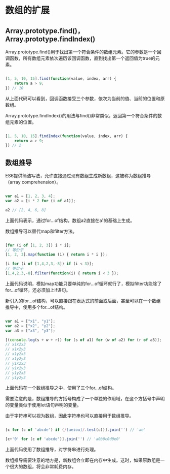 # 数组的扩展

## Array.prototype.find()，Array.prototype.findIndex()

Array.prototype.find()用于找出第一个符合条件的数组元素。它的参数是一个回调函数，所有数组元素依次遍历该回调函数，直到找出第一个返回值为true的元素。

```javascript

[1, 5, 10, 15].find(function(value, index, arr) {
	return a > 9;
}) // 10 

```

从上面代码可以看到，回调函数接受三个参数，依次为当前的值、当前的位置和原数组。

Array.prototype.findIndex()的用法与find()非常类似，返回第一个符合条件的数组元素的位置。

```javascript

[1, 5, 10, 15].findIndex(function(value, index, arr) {
	return a > 9;
}) // 2 

```

## 数组推导

ES6提供简洁写法，允许直接通过现有数组生成新数组，这被称为数组推导（array comprehension）。

```javascript

var a1 = [1, 2, 3, 4];
var a2 = [i * 2 for (i of a1)];

a2 // [2, 4, 6, 8]

```

上面代码表示，通过for...of结构，数组a2直接在a1的基础上生成。

数组推导可以替代map和filter方法。

```javascript

[for (i of [1, 2, 3]) i * i];
// 等价于
[1, 2, 3].map(function (i) { return i * i });

[i for (i of [1,4,2,3,-8]) if (i < 3)];
// 等价于
[1,4,2,3,-8].filter(function(i) { return i < 3 });

```

上面代码说明，模拟map功能只要单纯的for...of循环就行了，模拟filter功能除了for...of循环，还必须加上if语句。

新引入的for...of结构，可以直接跟在表达式的前面或后面，甚至可以在一个数组推导中，使用多个for...of结构。

```javascript

var a1 = ["x1", "y1"];
var a2 = ["x2", "y2"];
var a3 = ["x3", "y3"];

[(console.log(s + w + r)) for (s of a1) for (w of a2) for (r of a3)];
// x1x2x3
// x1x2y3
// x1y2x3
// x1y2y3
// y1x2x3
// y1x2y3
// y1y2x3
// y1y2y3

```

上面代码在一个数组推导之中，使用了三个for...of结构。

需要注意的是，数组推导的方括号构成了一个单独的作用域，在这个方括号中声明的变量类似于使用let语句声明的变量。

由于字符串可以视为数组，因此字符串也可以直接用于数组推导。

```javascript

[c for (c of 'abcde') if (/[aeiou]/.test(c))].join('') // 'ae'

[c+'0' for (c of 'abcde')].join('') // 'a0b0c0d0e0'

```

上面代码使用了数组推导，对字符串进行处理。

数组推导需要注意的地方是，新数组会立即在内存中生成。这时，如果原数组是一个很大的数组，将会非常耗费内存。
